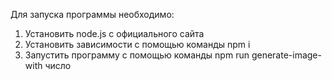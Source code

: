 Для запуска программы необходимо:
1) Установить node.js с официального сайта
2) Установить зависимости с помощью команды npm i
3) Запустить программу с помощью команды npm run generate-image-with число
